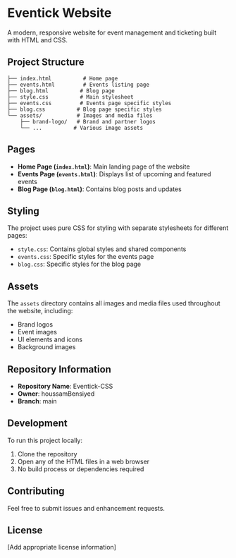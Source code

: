 # Eventick Website

A modern, responsive website for event management and ticketing built with HTML and CSS.

## Project Structure

```
├── index.html          # Home page
├── events.html         # Events listing page
├── blog.html          # Blog page
├── style.css          # Main stylesheet
├── events.css         # Events page specific styles
├── blog.css          # Blog page specific styles
└── assets/           # Images and media files
    ├── brand-logo/   # Brand and partner logos
    └── ...          # Various image assets
```

## Pages

- **Home Page (`index.html`)**: Main landing page of the website
- **Events Page (`events.html`)**: Displays list of upcoming and featured events
- **Blog Page (`blog.html`)**: Contains blog posts and updates

## Styling

The project uses pure CSS for styling with separate stylesheets for different pages:

- `style.css`: Contains global styles and shared components
- `events.css`: Specific styles for the events page
- `blog.css`: Specific styles for the blog page

## Assets

The `assets` directory contains all images and media files used throughout the website, including:

- Brand logos
- Event images
- UI elements and icons
- Background images

## Repository Information

- **Repository Name**: Eventick-CSS
- **Owner**: houssamBensiyed
- **Branch**: main

## Development

To run this project locally:

1. Clone the repository
2. Open any of the HTML files in a web browser
3. No build process or dependencies required

## Contributing

Feel free to submit issues and enhancement requests.

## License

[Add appropriate license information]
